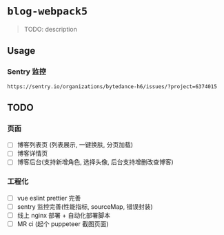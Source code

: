 # `blog-webpack5`

> TODO: description

## Usage

### Sentry 监控
```
https://sentry.io/organizations/bytedance-h6/issues/?project=6374015
```


## TODO
### 页面
- [ ] 博客列表页 (列表展示, 一键换肤, 分页加载)
- [ ] 博客详情页
- [ ] 博客后台(支持新增角色, 选择头像, 后台支持增删改查博客)

### 工程化
- [ ] vue eslint prettier 完善
- [ ] sentry 监控完善(性能指标, sourceMap, 错误封装)
- [ ] 线上 nginx 部署 + 自动化部署脚本
- [ ] MR ci (起个 puppeteer 截图页面)